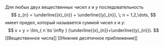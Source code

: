 Для любых двух вещественных чисел $x$ и $y$ последовательность $$
z_{n} = \underline{(x)_{n}} + \underline{(y)_{n}}, \; n = 1,2,\dots,
	$$ имеет предел, который называется суммой чисел $x$ и $y$:
$$
x + y = \lim_{ n \to \infty } (\underline{(x)_{n}}+\underline{(y)_{n}}).
$$
[[Вещественное числа]]
[[Нижнее десятичное приближение]]
